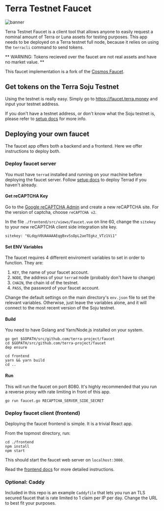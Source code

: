 # Terra Testnet Faucet

![banner](./terra-fauncet.png)

Terra Testnet Faucet is a client tool that allows anyone to easily request a nominal amount of Terra or Luna assets for testing purposes. This app needs to be deployed on a Terra testnet full node, because it relies on using the `terracli` command to send tokens.

** WARNING: Tokens recieved over the faucet are not real assets and have no market value. **

This faucet implementation is a fork of the [Cosmos Faucet](https://github.com/cosmos/faucet).

## Get tokens on the Terra Soju Testnet

Using the testnet is really easy. Simply go to https://faucet.terra.money and input your testnet address. 

If you don't have a testnet address, or don't know what the Soju testnet is, please refer to [setup docs](https://github.com/terra-project/core/docs/guide/README.md) for more info. 
 

## Deploying your own faucet

The faucet app offers both a backend and a frontend. Here we offer instructions to deploy both. 

### Deploy faucet server

You must have `terrad` installed and running on your machine before deploying the faucet server. Follow [setup docs](https://github.com/terra-project/core/docs/guide/README.md) to deploy Terrad if you haven't already. 

#### Get reCAPTCHA Key

Go to the [Google reCAPTCHA Admin](https://www.google.com/recaptcha/admin) and create a new reCAPTCHA site. For the version of captcha, choose `reCAPTCHA v2`.

In the file `./frontend/src/views/Faucet.vue` on line 60, change the `sitekey` to your new reCAPTCHA client side integration site key.

```
sitekey: "6LdqyV0UAAAAAEqgBxvSsDpL2aeTEgkz_VTz1Vi1"
```

#### Set ENV Variables

The faucet requires 4 different enviroment variables to set in order to function. They are: 

1. `KEY`, the name of your faucet account.
2. `NODE`, the address of your `terrad` node (probably don't have to change)
3. `CHAIN`, the chain id of the testnet.
4. `PASS`, the password of your faucet account.

Change the default settings on the main directory's `env.json` file to set the relevant variables. Otherwise, just leave the variables alone, and it will connect to the most recent version of the Soju testnet. 

#### Build

You need to have Golang and Yarn/Node.js installed on your system.

```
go get $GOPATH/src/github.com/terra-project/faucet
cd $GOPATH/src/github.com/terra-project/faucet
dep ensure

cd frontend
yarn && yarn build
cd ..
```

#### Run

This will run the faucet on port 8080. It's highly recommended that you run a reverse proxy with rate limiting in front of this app.

```
go run faucet.go RECAPTCHA_SERVER_SIDE_SECRET
```

### Deploy faucet client (frontend)

Deploying the faucet frontend is simple. It is a trivial React app. 

From the topmost directory, run: 

```
cd ./frontend
npm install
npm start 
```

This should start the faucet web server on `localhost:3000`.

Read the [frontend docs](./frontend/README.md) for more detailed instructions. 


### Optional: Caddy

Included in this repo is an example `Caddyfile` that lets you run an TLS secured faucet that is rate limited to 1 claim per IP per day. Change the URL to best fit your purposes. 
